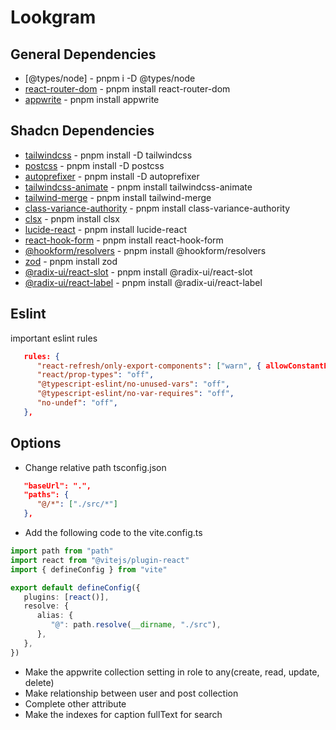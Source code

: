 # Lookgram

## General Dependencies

-  [@types/node] - pnpm i -D @types/node
-  [react-router-dom](https://reactrouter.com/en/6.22.1) - pnpm install react-router-dom
-  [appwrite](https://appwrite.io/) - pnpm install appwrite

## Shadcn Dependencies

-  [tailwindcss](https://tailwindcss.com/) - pnpm install -D tailwindcss
-  [postcss](https://postcss.org/) - pnpm install -D postcss
-  [autoprefixer](https://www.npmjs.com/package/autoprefixer) - pnpm install -D autoprefixer
-  [tailwindcss-animate](https://www.npmjs.com/package/tailwindcss-animate) - pnpm install tailwindcss-animate
-  [tailwind-merge](https://www.npmjs.com/package/tailwind-merge) - pnpm install tailwind-merge
-  [class-variance-authority](https://cva.style/docs) - pnpm install class-variance-authority
-  [clsx](https://www.npmjs.com/package/clsx) - pnpm install clsx
-  [lucide-react](https://www.npmjs.com/package/lucide-react) - pnpm install lucide-react
-  [react-hook-form](https://www.npmjs.com/package/react-hook-form) - pnpm install react-hook-form
-  [@hookform/resolvers](https://www.npmjs.com/package/@hookform/resolvers) - pnpm install @hookform/resolvers
-  [zod](https://www.npmjs.com/package/zod) - pnpm install zod
-  [@radix-ui/react-slot](https://www.npmjs.com/package/@radix-ui/react-slot) - pnpm install @radix-ui/react-slot
-  [@radix-ui/react-label](https://www.npmjs.com/package/@radix-ui/react-label) - pnpm install @radix-ui/react-label

## Eslint

important eslint rules

```json
   rules: {
      "react-refresh/only-export-components": ["warn", { allowConstantExport: true }],
      "react/prop-types": "off",
      "@typescript-eslint/no-unused-vars": "off",
      "@typescript-eslint/no-var-requires": "off",
      "no-undef": "off",
   },
```

## Options

-  Change relative path tsconfig.json

```json
   "baseUrl": ".",
   "paths": {
      "@/*": ["./src/*"]
   },
```

-  Add the following code to the vite.config.ts

```ts
import path from "path"
import react from "@vitejs/plugin-react"
import { defineConfig } from "vite"

export default defineConfig({
   plugins: [react()],
   resolve: {
      alias: {
         "@": path.resolve(__dirname, "./src"),
      },
   },
})
```

-  Make the appwrite collection setting in role to any(create, read, update, delete)
-  Make relationship between user and post collection
-  Complete other attribute
-  Make the indexes for caption fullText for search

